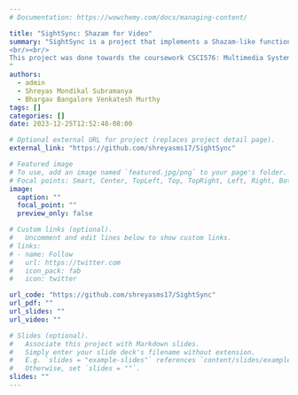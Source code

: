 ```yaml
---
# Documentation: https://wowchemy.com/docs/managing-content/

title: "SightSync: Shazam for Video"
summary: "SightSync is a project that implements a Shazam-like functionality for video and audio clips. The system takes a database of videos, extracts frames and audio features, and stores them in Milvus vector database collections. It then allows users to search for a specific video or audio clip, finding the closest matches in both the visual and audio databases.
<br/><br/>
This project was done towards the coursework CSCI576: Multimedia Systems Design taught by Prof. Parag Havaldar in Fall 2023, at USC
"
authors: 
  - admin
  - Shreyas Mondikal Subramanya
  - Bhargav Bangalore Venkatesh Murthy
tags: []
categories: []
date: 2023-12-25T12:52:48-08:00

# Optional external URL for project (replaces project detail page).
external_link: "https://github.com/shreyasms17/SightSync"

# Featured image
# To use, add an image named `featured.jpg/png` to your page's folder.
# Focal points: Smart, Center, TopLeft, Top, TopRight, Left, Right, BottomLeft, Bottom, BottomRight.
image:
  caption: ""
  focal_point: ""
  preview_only: false

# Custom links (optional).
#   Uncomment and edit lines below to show custom links.
# links:
# - name: Follow
#   url: https://twitter.com
#   icon_pack: fab
#   icon: twitter

url_code: "https://github.com/shreyasms17/SightSync"
url_pdf: ""
url_slides: ""
url_video: ""

# Slides (optional).
#   Associate this project with Markdown slides.
#   Simply enter your slide deck's filename without extension.
#   E.g. `slides = "example-slides"` references `content/slides/example-slides.md`.
#   Otherwise, set `slides = ""`.
slides: ""
---
```

